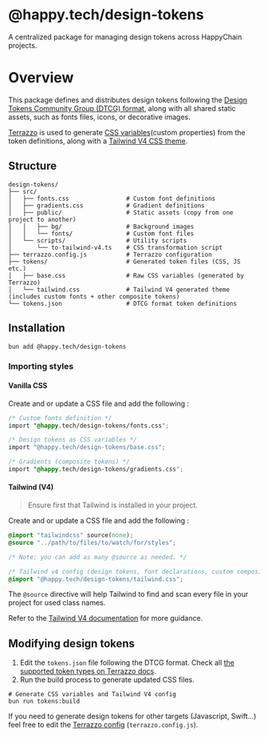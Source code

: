 # @happy.tech/design-tokens

A centralized package for managing design tokens across HappyChain projects.

# Overview

This package defines and distributes design tokens following the [Design Tokens Community Group (DTCG) format](https://www.designtokens.org/), along with all shared static assets, such as fonts files, icons, or decorative images.

[Terrazzo](https://terrazzo.app/docs/cli/) is used to generate [CSS variables](https://developer.mozilla.org/en-US/docs/Web/CSS/CSS_cascading_variables/Using_CSS_custom_properties)(custom properties) from the token definitions, along with a [Tailwind V4 CSS theme](https://tailwindcss.com/docs/theme).

## Structure

```
design-tokens/
├── src/
│   ├── fonts.css                # Custom font definitions
│   ├── gradients.css            # Gradient definitions
│   ├── public/                  # Static assets (copy from one project to another)
│   │   ├── bg/                  # Background images
│   │   └── fonts/               # Custom font files
│   └── scripts/                 # Utility scripts
│       └── to-tailwind-v4.ts    # CSS transformation script
├── terrazzo.config.js           # Terrazzo configuration
├── tokens/                      # Generated token files (CSS, JS etc.)
│   ├── base.css                 # Raw CSS variables (generated by Terrazzo)
│   └── tailwind.css             # Tailwind V4 generated theme (includes custom fonts + other composite tokens)
└── tokens.json                  # DTCG format token definitions
```

## Installation

```bashrc
bun add @happy.tech/design-tokens
```

### Importing styles

#### Vanilla CSS

Create and or update a CSS file and add the following :

```css
/* Custom fonts definition */
import "@happy.tech/design-tokens/fonts.css";

/* Design tokens as CSS variables */
import "@happy.tech/design-tokens/base.css"; 

/* Gradients (composite tokens) */
import "@happy.tech/design-tokens/gradients.css";
```

#### Tailwind (V4)

> Ensure first that Tailwind is installed in your project.

Create and or update a CSS file and add the following :

```css
@import "tailwindcss" source(none);
@source "../path/to/files/to/watch/for/styles"; 

/* Note: you can add as many @source as needed. */

/* Tailwind v4 config (design tokens, font declarations, custom composite tokens) */
@import "@happy.tech/design-tokens/tailwind.css";
```

The `@source` directive will help Tailwind to find and scan every file in your project for used class names.

Refer to the [Tailwind V4 documentation](https://tailwindcss.com/docs/detecting-classes-in-source-files#explicitly-registering-sources) for more guidance.

## Modifying design tokens

1. Edit the `tokens.json` file following the DTCG format. Check all [the supported token types on Terrazzo docs](https://terrazzo.app/docs/reference/tokens/).
2. Run the build process to generate updated CSS files. 

```bashrc
# Generate CSS variables and Tailwind V4 config
bun run tokens:build
```

If you need to generate design tokens for other targets (Javascript, Swift...) feel free to edit the [Terrazzo config](https://terrazzo.app/docs/cli/integrations/) (`terrazzo.config.js`).